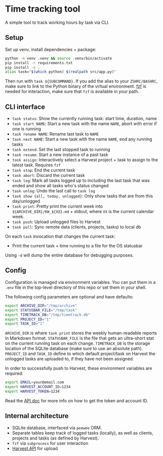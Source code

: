 # Time tracking tool

A simple tool to track working hours by task via CLI.

## Setup 

Set up venv, install dependencies + package:
```bash
python -m venv .venv && source .venv/bin/activate
pip install -r requirements.txt
pip install -e .
alias task="$(which python) $(realpath src/app.py)"
```

Then run with `task ${SUBCOMMAND}`.
If you add the alias to your `ZSHRC/BASHRC`, make sure to link to the Python binary of the virtual environment.
[fzf](https://github.com/junegunn/fzf) is needed for interaction, make sure that `fzf` is available in your path.

## CLI interface

- `task status`: Show the currently running task: start time, duration, name
- `task start NAME`: Start a new task with the name `NAME`, abort with error if one is running
- `task rename NAME`: Rename last task to `NAME`
- `task next NAME`: Start a new task with the name `NAME`, end any running tasks
- `task extend`: Set the last stopped task to running
- `task resume`: Start a new instance of a past task
- `task assign`: Interactively select a Harvest project + task to assign to the latest task. Requires `fzf`
- `task stop`: End the current task
- `task abort`: Discard the current task
- `task log`: Mark all tasks logged up to including the last task that was ended and show all tasks who's status changed
- `task unlog`: Undo the last call to `task log`
- `task show {all, today, unlogged}`: Only show tasks that are from this day/unlogged
- `task print`: Pretty print the current week into `${ARCHIVE_DIR}/KW_${XX}.md` + stdout, where `XX` is the current calendar week.
- `task push`: Upload unlogged files to Harvest
- `task pull`: Sync remote data (clients, projects, tasks) to local db

On each `task` invocation that changes the current task: 
- Print the current task + time running to a file for the OS statusbar

Using `-d` will dump the entire database for debugging purposes.

## Config

Configuration is managed via environment variables.
You can put them in a `.env` file in the top-level directory of this repo or set them in your shell.

The following config parameters are optional and have defaults:
```bash
export ARCHIVE_DIR="/tmp/archive"
export STATUSBAR_FILE="/tmp/task"
export TIMETRACK_DB="/tmp/timetrack.db"
export PROJECT_ID="1"
export TASK_ID="1"
```
`ARCHIVE_DIR` is where `task print` stores the weekly human-readable reports in Markdown format.
`STATUSBAR_FILE` is the file that gets an ultra-short stat on the current running task on each change. 
`TIMETRACK_DB` is the storage location of the SQLite database (make sure to use an absolute path). 
`PROJECT_ID` and `TASK_ID` define to which default project/task on Harvest the unlogged tasks are uploaded to, if they have not been assigned.

In order to successfully push to Harvest, these environment variables are required:
```bash
export EMAIL=your@email.com
export HARVEST_ACCOUNT_ID=1234
export HARVEST_TOKEN=1234
```
Read the [API doc](https://help.getharvest.com/api-v2/) for more info on how to get the token and account ID.

## Internal architecture

- SQLite database, interfaced via `peewee` ORM.
- Separate tables keep track of logged tasks (locally), as well as clients, projects and tasks (as defined by Harvest).
- `fzf` via `subprocess` for user interaction
- [Harvest API](https://help.getharvest.com/api-v2/) for upload
